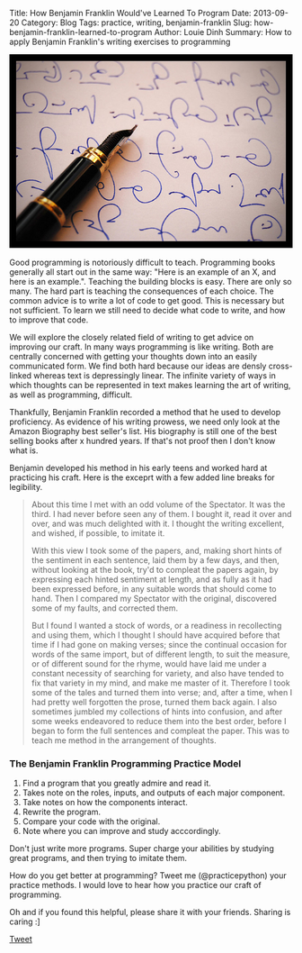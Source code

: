 Title: How Benjamin Franklin Would've Learned To Program
Date: 2013-09-20
Category: Blog
Tags: practice, writing, benjamin-franklin
Slug: how-benjamin-franklin-learned-to-program
Author: Louie Dinh
Summary: How to apply Benjamin Franklin's writing exercises to programming

![Practice programming like you would practice writing](/static//images/writing-cursive-large.jpg)

Good programming is notoriously difficult to teach. Programming books generally
all start out in the same way: "Here is an example of an X, and here is an
example.". Teaching the building blocks is easy. There are only so many. The hard part is
teaching the consequences of each choice. The common advice is to write a lot of code to get good.
This is necessary but not sufficient. To learn we still need to decide what code to write,
and how to improve that code.

We will explore the closely related field of writing to get advice on improving our craft.
In many ways programming is like writing. Both are centrally concerned with getting your
thoughts down into an easily communicated form. We find both hard because our ideas are
densly cross-linked whereas text is depressingly linear. The infinite variety of ways in 
which thoughts can be represented in text makes learning the art of writing, as well as
programming, difficult.  

Thankfully, Benjamin Franklin recorded a method that he used to develop
proficiency. As evidence of his writing prowess, we need only look at the 
Amazon Biography best seller's list.  His biography is still one of the best selling 
books after x hundred years. If that's not proof then I don't know what is.

Benjamin developed his method in his early teens and worked hard at practicing his craft.
Here is the exceprt with a few added line breaks for legibility.

>About this time I met with an odd volume of the Spectator. It was the third. I had never before seen any of them.
>I bought it, read it over and over, and was much delighted with it. I thought the writing excellent, and wished, if possible, to imitate it.
>
>With this view I took some of the papers, and, making short hints of the sentiment in each sentence, 
>laid them by a few days, and then, without looking at the book, try'd to compleat the papers again,
>by expressing each hinted sentiment at length, and as fully as it had been expressed before,
>in any suitable words that should come to hand. Then I compared my Spectator with the original,
>discovered some of my faults, and corrected them.
>
> But I found I wanted a stock of words, or a readiness in recollecting and using them, which I thought
> I should have acquired before that time if I had gone on making verses; since the continual occasion for
> words of the same import, but of different length, to suit the measure, or of different sound for the rhyme,
> would have laid me under a constant necessity of searching for variety, and also have tended to fix that
> variety in my mind, and make me master of it. Therefore I took some of the tales and turned them into verse;
> and, after a time, when I had pretty well forgotten the prose, turned them back again. I also sometimes jumbled
> my collections of hints into confusion, and after some weeks endeavored to reduce them into the best order,
> before I began to form the full sentences and compleat the paper. This was to teach me method in the arrangement of thoughts.

### The Benjamin Franklin Programming Practice Model ###

1. Find a program that you greatly admire and read it.
2. Takes note on the roles, inputs, and outputs of each major component.
3. Take notes on how the components interact.
4. Rewrite the program.
5. Compare your code with the original.
6. Note where you can improve and study acccordingly.

Don't just write more programs. Super charge your abilities
by studying great programs, and then trying to imitate them.

How do you get better at programming? Tweet me (@practicepython) your practice methods. I would
love to hear how you practice our craft of programming.

Oh and if you found this helpful, please share it with your friends. Sharing is caring :]

<a href="https://twitter.com/share" class="twitter-share-button" data-text="How Benjamin Franklin would've learned to program." data-via="louiedinh" data-hashtags="practiceprogramming">Tweet</a>
<script>!function(d,s,id){var js,fjs=d.getElementsByTagName(s)[0],p=/^http:/.test(d.location)?'http':'https';if(!d.getElementById(id)){js=d.createElement(s);js.id=id;js.src=p+'://platform.twitter.com/widgets.js';fjs.parentNode.insertBefore(js,fjs);}}(document, 'script', 'twitter-wjs');</script>


